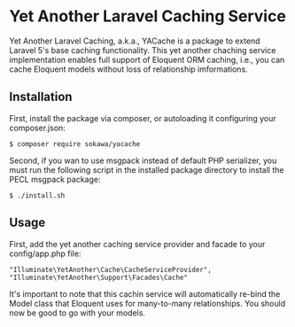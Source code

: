 # Yet Another Laravel Caching Service

Yet Another Laravel Caching, a.k.a., YACache is a package to extend Laravel 5's base caching
functionality.
This yet another chaching service implementation enables full support of Eloquent ORM caching,
i.e., you can cache Eloquent models without loss of relationship imformations.

## Installation

First, install the package via composer, or autoloading it configuring your composer.json:

    $ composer require sokawa/yacache

Second, if you wan to use msgpack instead of default PHP serializer, you must run the following
script in the installed package directory to install the PECL msgpack package:

    $ ./install.sh

## Usage

First, add the yet another caching service provider and facade to your config/app.php file:

    "Illuminate\YetAnother\Cache\CacheServiceProvider",
    "Illuminate\YetAnother\Support\Facades\Cache"

It's important to note that this cachin service will automatically re-bind the Model
class that Eloquent uses for many-to-many relationships. You should now be good to go with
your models.